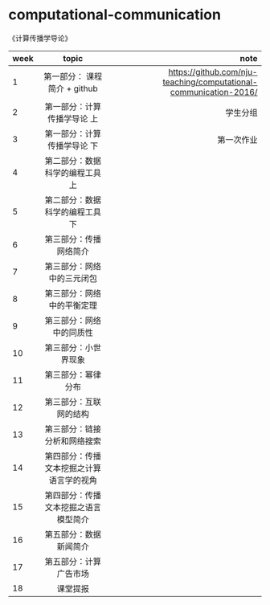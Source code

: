 # computational-communication
《计算传播学导论》

| week          | topic         | note  |
| ------------- |:-------------:| -----:|
|1             | 第一部分：      课程简介  + github	    |  https://github.com/nju-teaching/computational-communication-2016/      |
|2              | 第一部分：计算传播学导论 上             |  学生分组    |
|3              | 第一部分：计算传播学导论 下	        |  第一次作业        |
|4             | 第二部分：数据科学的编程工具   上            |       |
|5              | 第二部分：数据科学的编程工具   下            |       |
|6              | 第三部分：传播网络简介     |  |
|7            | 第三部分：网络中的三元闭包|     |
|8              | 第三部分：网络中的平衡定理 |       |
|9              | 第三部分：网络中的同质性	         |      |
|10             | 第三部分：小世界现象              |        |
|11             | 第三部分：幂律分布    |       |
|12             | 第三部分：互联网的结构       |       |
|13             | 第三部分：链接分析和网络搜索      |       |
|14             | 第四部分：传播文本挖掘之计算语言学的视角	                 |     |
|15             | 第四部分：传播文本挖掘之语言模型简介	     |                    |
|16             | 第五部分：数据新闻简介       |       |
|17             | 第五部分：计算广告市场             |        |
|18             | 课堂提报	              |       |
